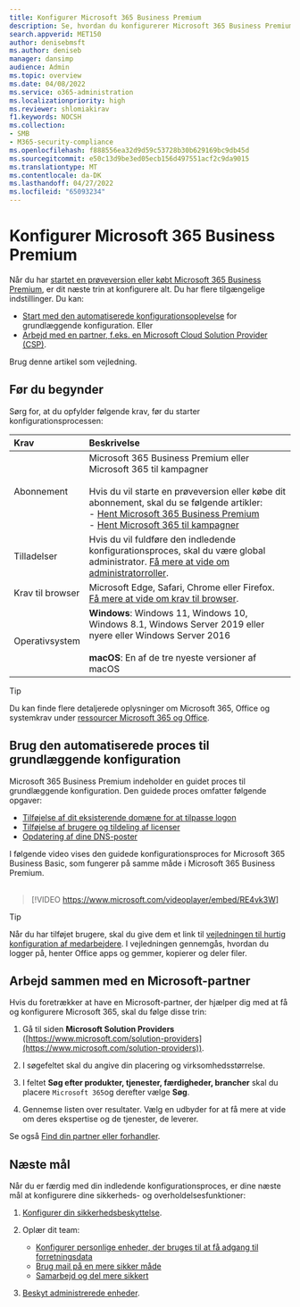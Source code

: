 ```yaml
---
title: Konfigurer Microsoft 365 Business Premium
description: Se, hvordan du konfigurerer Microsoft 365 Business Premium
search.appverid: MET150
author: denisebmsft
ms.author: deniseb
manager: dansimp
audience: Admin
ms.topic: overview
ms.date: 04/08/2022
ms.service: o365-administration
ms.localizationpriority: high
ms.reviewer: shlomiakirav
f1.keywords: NOCSH
ms.collection:
- SMB
- M365-security-compliance
ms.openlocfilehash: f888556ea32d9d59c53728b30b629169bc9db45d
ms.sourcegitcommit: e50c13d9be3ed05ecb156d497551acf2c9da9015
ms.translationtype: MT
ms.contentlocale: da-DK
ms.lasthandoff: 04/27/2022
ms.locfileid: "65093234"
---
```

# <a name="set-up-microsoft-365-business-premium"></a>Konfigurer Microsoft 365 Business Premium

Når du har [startet en prøveversion eller købt Microsoft 365 Business Premium](get-microsoft-365-business-premium.md), er dit næste trin at konfigurere alt. Du har flere tilgængelige indstillinger. Du kan:

- [Start med den automatiserede konfigurationsoplevelse](#use-the-guided-process-for-basic-setup) for grundlæggende konfiguration. Eller
- [Arbejd med en partner, f.eks. en Microsoft Cloud Solution Provider (CSP)](#work-with-a-microsoft-partner).

Brug denne artikel som vejledning.

## <a name="before-you-begin"></a>Før du begynder

Sørg for, at du opfylder følgende krav, før du starter konfigurationsprocessen:

| Krav | Beskrivelse |
|:---|:---|
| Abonnement | Microsoft 365 Business Premium eller Microsoft 365 til kampagner <br/><br/> Hvis du vil starte en prøveversion eller købe dit abonnement, skal du se følgende artikler: <br/>- [Hent Microsoft 365 Business Premium](get-microsoft-365-business-premium.md)<br/>- [Hent Microsoft 365 til kampagner](get-microsoft-365-campaigns.md) |
| Tilladelser  | Hvis du vil fuldføre den indledende konfigurationsproces, skal du være global administrator. [Få mere at vide om administratorroller](../admin/add-users/about-admin-roles.md). |
| Krav til browser | Microsoft Edge, Safari, Chrome eller Firefox. [Få mere at vide om krav til browser](https://www.microsoft.com/microsoft-365/microsoft-365-and-office-resources#coreui-heading-uyetipy).  |
| Operativsystem | **Windows**: Windows 11, Windows 10, Windows 8.1, Windows Server 2019 eller nyere eller Windows Server 2016<br/><br/>**macOS**: En af de tre nyeste versioner af macOS |

> [!TIP]
> Du kan finde flere detaljerede oplysninger om Microsoft 365, Office og systemkrav under [ressourcer Microsoft 365 og Office](https://www.microsoft.com/microsoft-365/microsoft-365-and-office-resources).

## <a name="use-the-guided-process-for-basic-setup"></a>Brug den automatiserede proces til grundlæggende konfiguration

Microsoft 365 Business Premium indeholder en guidet proces til grundlæggende konfiguration. Den guidede proces omfatter følgende opgaver:

- [Tilføjelse af dit eksisterende domæne for at tilpasse logon](../admin/setup/setup-business-basic.md#add-your-domain-to-personalize-sign-in)
- [Tilføjelse af brugere og tildeling af licenser](../admin/add-users/add-users.md)
- [Opdatering af dine DNS-poster](../admin/setup/setup-business-basic.md#connect-your-domain)

I følgende video vises den guidede konfigurationsproces for Microsoft 365 Business Basic, som fungerer på samme måde i Microsoft 365 Business Premium.<br/><br/>

> [!VIDEO https://www.microsoft.com/videoplayer/embed/RE4vk3W]

> [!TIP]
> Når du har tilføjet brugere, skal du give dem et link til [vejledningen til hurtig konfiguration af medarbejdere](../admin/setup/employee-quick-setup.md). I vejledningen gennemgås, hvordan du logger på, henter Office apps og gemmer, kopierer og deler filer.

## <a name="work-with-a-microsoft-partner"></a>Arbejd sammen med en Microsoft-partner

Hvis du foretrækker at have en Microsoft-partner, der hjælper dig med at få og konfigurere Microsoft 365, skal du følge disse trin:

1. Gå til siden **Microsoft Solution Providers** ([https://www.microsoft.com/solution-providers](https://www.microsoft.com/solution-providers)).

2. I søgefeltet skal du angive din placering og virksomhedsstørrelse. 

3. I feltet **Søg efter produkter, tjenester, færdigheder, brancher** skal du placere `Microsoft 365`og derefter vælge **Søg**.

4. Gennemse listen over resultater. Vælg en udbyder for at få mere at vide om deres ekspertise og de tjenester, de leverer.

Se også [Find din partner eller forhandler](../admin/manage/find-your-partner-or-reseller.md).

## <a name="next-objectives"></a>Næste mål

Når du er færdig med din indledende konfigurationsproces, er dine næste mål at konfigurere dine sikkerheds- og overholdelsesfunktioner:

1. [Konfigurer din sikkerhedsbeskyttelse](m365bp-security-overview.md).

2. Oplær dit team:

   - [Konfigurer personlige enheder, der bruges til at få adgang til forretningsdata](m365bp-devices-overview.md)
   - [Brug mail på en mere sikker måde](m365bp-protect-email-overview.md)
   - [Samarbejd og del mere sikkert](m365bp-collaborate-share-securely.md)

3. [Beskyt administrerede enheder](m365bp-protect-devices.md).

